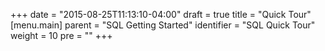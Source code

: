 +++
date = "2015-08-25T11:13:10-04:00"
draft = true
title = "Quick Tour"
[menu.main]
  parent = "SQL Getting Started"
  identifier = "SQL Quick Tour"
  weight = 10
  pre = "<i class='fa'></i>"
+++
